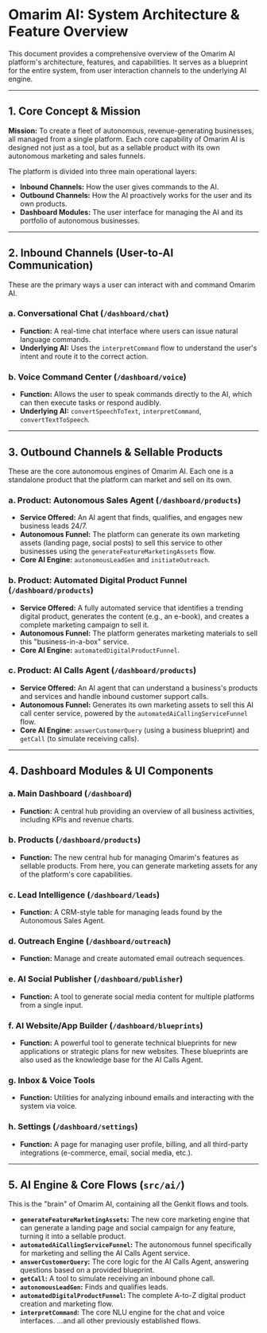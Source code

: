 
# Omarim AI: System Architecture & Feature Overview

This document provides a comprehensive overview of the Omarim AI platform's architecture, features, and capabilities. It serves as a blueprint for the entire system, from user interaction channels to the underlying AI engine.

---

## 1. Core Concept & Mission

**Mission:** To create a fleet of autonomous, revenue-generating businesses, all managed from a single platform. Each core capability of Omarim AI is designed not just as a tool, but as a sellable product with its own autonomous marketing and sales funnels.

The platform is divided into three main operational layers:
- **Inbound Channels:** How the user gives commands to the AI.
- **Outbound Channels:** How the AI proactively works for the user and its own products.
- **Dashboard Modules:** The user interface for managing the AI and its portfolio of autonomous businesses.

---

## 2. Inbound Channels (User-to-AI Communication)

These are the primary ways a user can interact with and command Omarim AI.

### a. Conversational Chat (`/dashboard/chat`)
- **Function:** A real-time chat interface where users can issue natural language commands.
- **Underlying AI:** Uses the `interpretCommand` flow to understand the user's intent and route it to the correct action.

### b. Voice Command Center (`/dashboard/voice`)
- **Function:** Allows the user to speak commands directly to the AI, which can then execute tasks or respond audibly.
- **Underlying AI:** `convertSpeechToText`, `interpretCommand`, `convertTextToSpeech`.

---

## 3. Outbound Channels & Sellable Products

These are the core autonomous engines of Omarim AI. Each one is a standalone product that the platform can market and sell on its own.

### a. Product: Autonomous Sales Agent (`/dashboard/products`)
- **Service Offered:** An AI agent that finds, qualifies, and engages new business leads 24/7.
- **Autonomous Funnel:** The platform can generate its own marketing assets (landing page, social posts) to sell this service to other businesses using the `generateFeatureMarketingAssets` flow.
- **Core AI Engine:** `autonomousLeadGen` and `initiateOutreach`.

### b. Product: Automated Digital Product Funnel (`/dashboard/products`)
- **Service Offered:** A fully automated service that identifies a trending digital product, generates the content (e.g., an e-book), and creates a complete marketing campaign to sell it.
- **Autonomous Funnel:** The platform generates marketing materials to sell this "business-in-a-box" service.
- **Core AI Engine:** `automatedDigitalProductFunnel`.

### c. Product: AI Calls Agent (`/dashboard/products`)
- **Service Offered:** An AI agent that can understand a business's products and services and handle inbound customer support calls.
- **Autonomous Funnel:** Generates its own marketing assets to sell this AI call center service, powered by the `automatedAiCallingServiceFunnel` flow.
- **Core AI Engine:** `answerCustomerQuery` (using a business blueprint) and `getCall` (to simulate receiving calls).

---

## 4. Dashboard Modules & UI Components

### a. Main Dashboard (`/dashboard`)
- **Function:** A central hub providing an overview of all business activities, including KPIs and revenue charts.

### b. Products (`/dashboard/products`)
- **Function:** The new central hub for managing Omarim's features as sellable products. From here, you can generate marketing assets for any of the platform's core capabilities.

### c. Lead Intelligence (`/dashboard/leads`)
- **Function:** A CRM-style table for managing leads found by the Autonomous Sales Agent.

### d. Outreach Engine (`/dashboard/outreach`)
- **Function:** Manage and create automated email outreach sequences.

### e. AI Social Publisher (`/dashboard/publisher`)
- **Function:** A tool to generate social media content for multiple platforms from a single input.

### f. AI Website/App Builder (`/dashboard/blueprints`)
- **Function:** A powerful tool to generate technical blueprints for new applications or strategic plans for new websites. These blueprints are also used as the knowledge base for the AI Calls Agent.

### g. Inbox & Voice Tools
- **Function:** Utilities for analyzing inbound emails and interacting with the system via voice.

### h. Settings (`/dashboard/settings`)
- **Function:** A page for managing user profile, billing, and all third-party integrations (e-commerce, email, social media, etc.).

---

## 5. AI Engine & Core Flows (`src/ai/`)

This is the "brain" of Omarim AI, containing all the Genkit flows and tools.

- **`generateFeatureMarketingAssets`:** The new core marketing engine that can generate a landing page and social campaign for any feature, turning it into a sellable product.
- **`automatedAiCallingServiceFunnel`:** The autonomous funnel specifically for marketing and selling the AI Calls Agent service.
- **`answerCustomerQuery`:** The core logic for the AI Calls Agent, answering questions based on a provided blueprint.
- **`getCall`:** A tool to simulate receiving an inbound phone call.
- **`autonomousLeadGen`:** Finds and qualifies leads.
- **`automatedDigitalProductFunnel`:** The complete A-to-Z digital product creation and marketing flow.
- **`interpretCommand`:** The core NLU engine for the chat and voice interfaces.
...and all other previously established flows.
